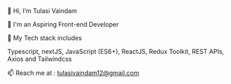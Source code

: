 👋 Hi, I’m Tulasi Vaindam

🔮 I'm an Aspiring Front-end Developer

👀 My Tech stack includes

Typescript, nextJS, JavaScript (ES6+), ReactJS, Redux Toolkit, REST APIs, Axios and Tailwindcss

📫 Reach me at : tulasivaindam12@gmail.com
